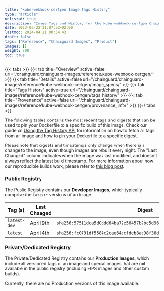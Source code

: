 ```yaml
---
title: "kube-webhook-certgen Image Tags History"
type: "article"
unlisted: true
description: "Image Tags and History for the kube-webhook-certgen Chainguard Image"
date: 2023-06-22T11:07:52+02:00
lastmod: 2024-04-11 00:54:43
draft: false
tags: ["Reference", "Chainguard Images", "Product"]
images: []
weight: 700
toc: true
---
```


{{< tabs >}}
{{< tab title="Overview" active=false url="/chainguard/chainguard-images/reference/kube-webhook-certgen/" >}}
{{< tab title="Details" active=false url="/chainguard/chainguard-images/reference/kube-webhook-certgen/image_specs/" >}}
{{< tab title="Tags History" active=true url="/chainguard/chainguard-images/reference/kube-webhook-certgen/tags_history/" >}}
{{< tab title="Provenance" active=false url="/chainguard/chainguard-images/reference/kube-webhook-certgen/provenance_info/" >}}
{{</ tabs >}}

The following tables contains the most recent tags and digests that can be used to pin your Dockerfile to a specific build of this image. Check our guide on [Using the Tag History API](/chainguard/chainguard-images/using-the-tag-history-api/) for information on how to fetch all tags from an image and how to pin your Dockerfile to a specific digest.

Please note that digests and timestamps only change when there is a change to the image, even though images are rebuilt every night. The "Last Changed" column indicates when the image was last modified, and doesn't always reflect the latest build timestamp. For more information about how our reproducible builds work, please refer to [this blog post](https://www.chainguard.dev/unchained/reproducing-chainguards-reproducible-image-builds).

### Public Registry
The Public Registry contains our **Developer Images**, which typically comprise the `latest*` versions of an image.

| Tag (s)       | Last Changed | Digest                                                                    |
|---------------|--------------|---------------------------------------------------------------------------|
|  `latest-dev` | April 9th    | `sha256:57511dca5d0ddd64ba72e56457b7bc5d9670033b92e870a291567d2424ce73e8` |
|  `latest`     | April 4th    | `sha256:fc0791df5584c2cae64ecfdeb8ae98f38d07822939f80c0bd7379892bc90e6e7` |


### Private/Dedicated Registry
The Private/Dedicated Registry contains our **Production Images**, which include all versioned tags of an image and special images that are not available in the public registry (including FIPS images and other custom builds).

Currently, there are no Production versions of this image available.

